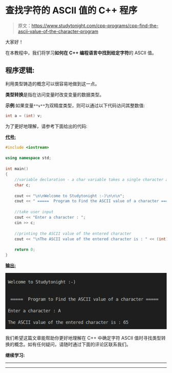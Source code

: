 # 查找字符的 ASCII 值的 C++ 程序

> 原文：<https://www.studytonight.com/cpp-programs/cpp-find-the-ascii-value-of-the-character-program>

大家好！

在本教程中，我们将学习**如何在 C++ 编程语言中找到给定字符**的 ASCII 值。

## 程序逻辑:

利用类型铸造的概念可以很容易地做到这一点。

**类型转换**是指在访问变量时改变变量的数据类型。

**示例**:如果变量`**v**`为双精度类型，则可以通过以下代码访问其整数值:

```cpp
int a = (int) v;
```

为了更好地理解，请参考下面给出的代码:

<u>**代号:**</u>

```cpp
#include <iostream>

using namespace std;

int main()
{
    //variable declaration - a char variable takes a single character as input
    char c;

    cout << "\n\nWelcome to Studytonight :-)\n\n\n";
    cout << " =====  Program to Find the ASCII value of a character ===== \n\n";

    //take user input
    cout << "Enter a character : ";
    cin >> c;

    //printing the ASCII value of the entered character
    cout << "\nThe ASCII value of the entered character is : " << (int)c << "\n\n";

    return 0;
}
```

<u>**输出:**</u>

![C++ ascii](img/aa5a154b43567ec025a1f726ef8f532d.png)

我们希望这篇文章能帮助你更好地理解在 C++ 中确定字符 ASCII 值时寻找类型转换的概念。如有任何疑问，请随时通过下面的评论区联系我们。

**继续学习:**

* * *

* * *